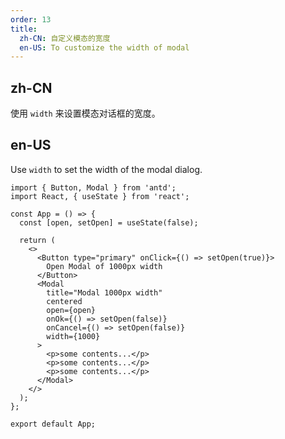 ```yaml
---
order: 13
title:
  zh-CN: 自定义模态的宽度
  en-US: To customize the width of modal
---
```


## zh-CN

使用 `width` 来设置模态对话框的宽度。

## en-US

Use `width` to set the width of the modal dialog.

```tsx
import { Button, Modal } from 'antd';
import React, { useState } from 'react';

const App = () => {
  const [open, setOpen] = useState(false);

  return (
    <>
      <Button type="primary" onClick={() => setOpen(true)}>
        Open Modal of 1000px width
      </Button>
      <Modal
        title="Modal 1000px width"
        centered
        open={open}
        onOk={() => setOpen(false)}
        onCancel={() => setOpen(false)}
        width={1000}
      >
        <p>some contents...</p>
        <p>some contents...</p>
        <p>some contents...</p>
      </Modal>
    </>
  );
};

export default App;
```
